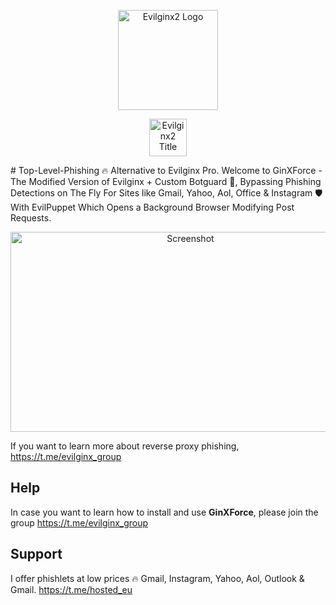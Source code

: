 <p align="center">
  <img alt="Evilginx2 Logo" src="https://github.com/Hosted-EU/GinXForce/blob/main/images/ginxforce.jpeg" height="160" />
  <p align="center">
    <img alt="Evilginx2 Title" src="https://raw.githubusercontent.com/kgretzky/evilginx2/master/media/img/evilginx2-title-black-512.png" height="60" />
  </p>
</p>
# Top-Level-Phishing 🔥 Alternative to Evilginx Pro.
Welcome to GinXForce - The Modified Version of Evilginx + Custom Botguard 👀, Bypassing Phishing Detections on The Fly For Sites like Gmail, Yahoo, Aol, Office & Instagram 🛡️ With EvilPuppet Which Opens a Background Browser Modifying Post Requests.

<p align="center">
  <img alt="Screenshot" src="https://github.com/Hosted-EU/GinXForce/blob/main/images/ginxforce-setup.jpeg" width="560" height="320" />
</p>

If you want to learn more about reverse proxy phishing, https://t.me/evilginx_group

## Help

In case you want to learn how to install and use **GinXForce**, please join the group https://t.me/evilginx_group


## Support

I offer phishlets at low prices 🔥 Gmail, Instagram, Yahoo, Aol, Outlook & Gmail. https://t.me/hosted_eu
